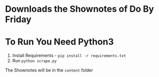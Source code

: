 # Downloads the Shownotes of Do By Friday

# To Run You Need Python3

1. Install Requirements - `pip install -r requirements.txt`
2. Run `python scrape.py`

The Shownotes will be in the `content` folder

